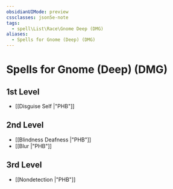 ```yaml
---
obsidianUIMode: preview
cssclasses: json5e-note
tags:
  - spell\List\Race\Gnome Deep (DMG)
aliases:
  - Spells for Gnome (Deep) (DMG)
---
```

# Spells for Gnome (Deep) (DMG)

## 1st Level

- [[Disguise Self \|"PHB"]] 

## 2nd Level

- [[Blindness Deafness \|"PHB"]] 
- [[Blur \|"PHB"]] 

## 3rd Level

- [[Nondetection \|"PHB"]]
